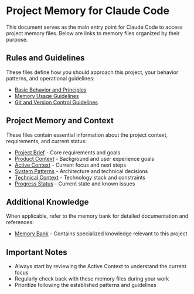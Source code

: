 # Project Memory for Claude Code

This document serves as the main entry point for Claude Code to access project memory files. Below are links to memory files organized by their purpose.

## Rules and Guidelines

These files define how you should approach this project, your behavior patterns, and operational guidelines:

- [Basic Behavior and Principles](.cline/rules/01_basic.mdc)
- [Memory Usage Guidelines](.cline/rules/02_memory.mdc)
- [Git and Version Control Guidelines](.cline/rules/03_git.mdc)

## Project Memory and Context

These files contain essential information about the project context, requirements, and current status:

- [Project Brief](.cline/memory/projectbrief.mdc) - Core requirements and goals
- [Product Context](.cline/memory/productContext.mdc) - Background and user experience goals
- [Active Context](.cline/memory/activeContext.mdc) - Current focus and next steps
- [System Patterns](.cline/memory/systemPatterns.mdc) - Architecture and technical decisions
- [Technical Context](.cline/memory/techContext.mdc) - Technology stack and constraints
- [Progress Status](.cline/memory/progress.mdc) - Current state and known issues

## Additional Knowledge

When applicable, refer to the memory bank for detailed documentation and references:

- [Memory Bank](.cline/memory-bank/) - Contains specialized knowledge relevant to this project

## Important Notes

- Always start by reviewing the Active Context to understand the current focus
- Regularly check back with these memory files during your work
- Prioritize following the established patterns and guidelines